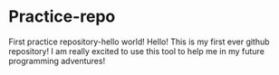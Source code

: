 # Practice-repo
First practice repository-hello world!
Hello! This is my first ever github repository! I am really excited to use this tool to help me in my future programming adventures!
